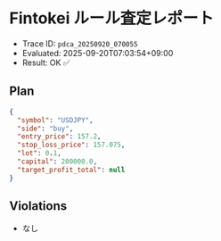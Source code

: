 # Fintokei ルール査定レポート
- Trace ID: `pdca_20250920_070055`
- Evaluated: 2025-09-20T07:03:54+09:00
- Result: OK ✅

## Plan
```json
{
  "symbol": "USDJPY",
  "side": "buy",
  "entry_price": 157.2,
  "stop_loss_price": 157.075,
  "lot": 0.1,
  "capital": 200000.0,
  "target_profit_total": null
}
```

## Violations
- なし
